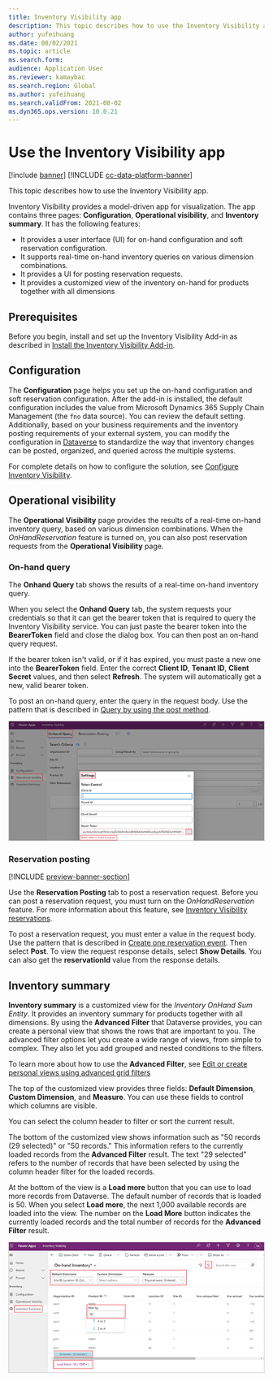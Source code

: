 ```yaml
---
title: Inventory Visibility app
description: This topic describes how to use the Inventory Visibility app.
author: yufeihuang
ms.date: 08/02/2021
ms.topic: article
ms.search.form:
audience: Application User
ms.reviewer: kamaybac
ms.search.region: Global
ms.author: yufeihuang
ms.search.validFrom: 2021-08-02
ms.dyn365.ops.version: 10.0.21
---
```


# Use the Inventory Visibility app

[!include [banner](../includes/banner.md)]
[!INCLUDE [cc-data-platform-banner](../../includes/cc-data-platform-banner.md)]

This topic describes how to use the Inventory Visibility app.

Inventory Visibility provides a model-driven app for visualization. The app contains three pages: **Configuration**, **Operational visibility**, and **Inventory summary**. It has the following features:

- It provides a user interface (UI) for on-hand configuration and soft reservation configuration.
- It supports real-time on-hand inventory queries on various dimension combinations.
- It provides a UI for posting reservation requests.
- It provides a customized view of the inventory on-hand for products together with all dimensions

## Prerequisites

Before you begin, install and set up the Inventory Visibility Add-in as described in [Install the Inventory Visibility Add-in](inventory-visibility-setup.md).

## <a name="configuration"></a>Configuration

The **Configuration** page helps you set up the on-hand configuration and soft reservation configuration. After the add-in is installed, the default configuration includes the value from Microsoft Dynamics 365 Supply Chain Management (the `fno` data source). You can review the default setting. Additionally, based on your business requirements and the inventory posting requirements of your external system, you can modify the configuration in [Dataverse](/powerapps/maker/common-data-service/data-platform-intro) to standardize the way that inventory changes can be posted, organized, and queried across the multiple systems.

For complete details on how to configure the solution, see [Configure Inventory Visibility](inventory-visibility-configuration.md).

## Operational visibility

The **Operational Visibility** page provides the results of a real-time on-hand inventory query, based on various dimension combinations. When the *OnHandReservation* feature is turned on, you can also post reservation requests from the  **Operational Visibility** page.

### On-hand query

The **Onhand Query** tab shows the results of a real-time on-hand inventory query.

When you select the **Onhand Query** tab, the system requests your credentials so that it can get the bearer token that is required to query the Inventory Visibility service. You can just paste the bearer token into the **BearerToken** field and close the dialog box. You can then post an on-hand query request.

If the bearer token isn't valid, or if it has expired, you must paste a new one into the **BearerToken** field. Enter the correct **Client ID**, **Tenant ID**, **Client Secret** values, and then select **Refresh**. The system will automatically get a new, valid bearer token.

To post an on-hand query, enter the query in the request body. Use the pattern that is described in [Query by using the post method](inventory-visibility-api.md#query-with-post-method).

![On-hand query settings](media/inventory-visibility-query-settings.png "On-hand query settings")

### Reservation posting

[!INCLUDE [preview-banner-section](../../includes/preview-banner-section.md)]

Use the **Reservation Posting** tab to post a reservation request. Before you can post a reservation request, you must turn on the *OnHandReservation* feature. For more information about this feature, see [Inventory Visibility reservations](inventory-visibility-reservations.md).

To post a reservation request, you must enter a value in the request body. Use the pattern that is described in [Create one reservation event](inventory-visibility-api.md#create-one-reservation-event). Then select **Post**. To view the request response details, select **Show Details**. You can also get the **reservationId** value from the response details.

## Inventory summary

**Inventory summary** is a customized view for the *Inventory OnHand Sum Entity*. It provides an inventory summary for products together with all dimensions. By using the **Advanced Filter** that Dataverse provides, you can create a personal view that shows the rows that are important to you. The advanced filter options let you create a wide range of views, from simple to complex. They also let you add grouped and nested conditions to the filters.

To learn more about how to use the **Advanced Filter**, see [Edit or create personal views using advanced grid filters](/powerapps/user/grid-filters-advanced)

The top of the customized view provides three fields: **Default Dimension**, **Custom Dimension**, and **Measure**. You can use these fields to control which columns are visible.

You can select the column header to filter or sort the current result.

The bottom of the customized view shows information such as "50 records (29 selected)" or "50 records." This information refers to the currently loaded records from the **Advanced Filter** result. The text "29 selected" refers to the number of records that have been selected by using the column header filter for the loaded records.

At the bottom of the view is a **Load more** button that you can use to load more records from Dataverse. The default number of records that is loaded is 50. When you select **Load more**, the next 1,000 available records are loaded into the view. The number on the **Load More** button indicates the currently loaded records and the total number of records for the **Advanced Filter** result.

![Inventory Summary](media/inventory-visibility-onhand-list.png "Inventory Summary")
